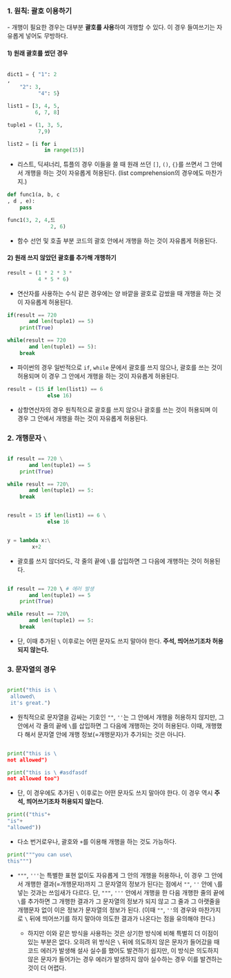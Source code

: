 ### 1. 원칙: 괄호 이용하기

\- 개행이 필요한 경우는 대부분 **괄호를 사용**하여 개행할 수 있다. 이 경우 들여쓰기는 자유롭게 넣어도 무방하다.



#### 1) 원래 괄호를 썼던 경우

```python

dict1 = { "1": 2
,
    "2": 3,
          "4": 5}

list1 = [3, 4, 5, 
         6, 7, 8]

tuple1 = (1, 3, 5,
          7,9)

list2 = [i for i 
            in range(15)]
```

- 리스트, 딕셔너리, 튜플의 경우 이들을 쓸 때 원래 쓰던 `[]`, `()`, `{}`를 쓰면서 그 안에서 개행을 하는 것이 자유롭게 허용된다. (list comprehension의 경우에도 마찬가지.)


```python
def func1(a, b, c
, d , e):
    pass

func1(3, 2, 4,드
              2, 6)

```

- 함수 선언 및 호출 부분 코드의 괄호 안에서 개행을 하는 것이 자유롭게 허용된다.




#### 2) 원래 쓰지 않았던 괄호를 추가해 개행하기


```python
result = (1 * 2 * 3 *
          4 * 5 * 6)
```

- 연산자를 사용하는 수식 같은 경우에는 양 바깥을 괄호로 감쌌을 때 개행을 하는 것이 자유롭게 허용된다.


```python
if(result == 720
       and len(tuple1) == 5)
    print(True)

while(result == 720
       and len(tuple1) == 5):
    break
```

- 파이썬의 경우 일반적으로 `if`, `while` 문에서 괄호를 쓰지 않으나, 괄호를 쓰는 것이 허용되며 이 경우 그 안에서 개행을 하는 것이 자유롭게 허용된다.


```python
result = (15 if len(list1) == 6 
             else 16)
```

- 삼항연산자의 경우 원칙적으로 괄호를 쓰지 않으나 괄호를 쓰는 것이 허용되며 이 경우 그 안에서 개행을 하는 것이 자유롭게 허용된다.


### 2. 개행문자 `\`



```python

if result == 720 \
       and len(tuple1) == 5
    print(True)

while result == 720\
       and len(tuple1) == 5:
    break


result = 15 if len(list1) == 6 \
             else 16


y = lambda x:\
        x+2
```

- 괄호를 쓰지 않더라도, 각 줄의 끝에 `\`를 삽입하면 그 다음에 개행하는 것이 허용된다. 



```python

if result == 720 \ # 에러 발생 
       and len(tuple1) == 5
    print(True)

while result == 720\   
       and len(tuple1) == 5:
    break

```


- 단, 이때 추가된 `\` 이후로는 어떤 문자도 쓰지 말아야 한다. **주석, 띄어쓰기조차 허용되지 않는다.**



### 3. 문자열의 경우

```python

print("this is \
 allowed\
 it's great.")

```

- 원칙적으로 문자열을 감싸는 기호인 `""`, `''`는 그 안에서 개행을 허용하지 않지만, 그 안에서 각 줄의 끝에 `\`를 삽입하면 그 다음에 개행하는 것이 허용된다. 이때, 개행했다 해서 문자열 안에 개행 정보(=개행문자)가 추가되는 것은 아니다.


```python

print("this is \ 
not allowed")

print("this is \ #asdfasdf
not allowed too")

```
- 단, 이 경우에도 추가된 `\` 이후로는 어떤 문자도 쓰지 말아야 한다. 이 경우 역시 **주석, 띄어쓰기조차 허용되지 않는다.**


```python
print(("this"+
"is"+
"allowed"))
```

- 다소 번거로우나, 괄호와 `+`를 이용해 개행을 하는 것도 가능하다.




```python
print("""you can use\
this""")

```

- `"""`, `'''`는 특별한 표현 없이도 자유롭게 그 안의 개행을 허용하나, 이 경우 그 안에서 개행한 결과(=개행문자)까지 그 문자열의 정보가 된다는 점에서 `""`, `''` 안에 `\`를 넣는 것과는 쓰임새가 다르다. 단,  `"""`, `'''` 안에서 개행을 한 다음 개행한 줄의 끝에 `\`를 추가하면 그 개행한 결과가 그 문자열의 정보가 되지 않고 그 줄과 그 아랫줄을 개행문자 없이 이은 정보가 문자열의 정보가 된다. (이때 `""`, `''`의 경우와 마찬가지로 `\` 뒤에 띄어쓰기를 하지 말아야 의도한 결과가 나온다는 점을 유의해야 한다.)

  - 하지만 이와 같은 방식을 사용하는 것은 상기한 방식에 비해 특별히 더 이점이 있는 부분은 없다. 오히려 위 방식은 `\` 뒤에 의도하지 않은 문자가 들어갔을 때 코드 에러가 발생해 설사 실수를 했어도 발견하기 쉽지만, 이 방식은 의도하지 않은 문자가 들어가는 경우 에러가 발생하지 않아 실수하는 경우 이를 발견하는 것이 더 어렵다.